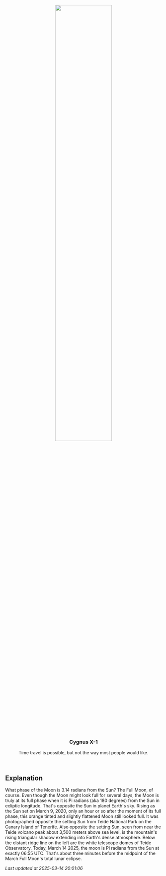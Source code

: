 <p align='center'>
    <img src='https://apod.nasa.gov/apod/image/2503/MoonriseShadowDLopez_1024.jpg' width='60%' />
    <h3 align="center">Cygnus X-1</h3>
    <p align="center">Time travel is possible, but not the way most people would like.</p>
</p>
<br/>

Explanation
--
What phase of the Moon is 3.14 radians from the Sun? The Full Moon, of course. Even though the Moon might look full for several days, the Moon is truly at its full phase when it is Pi radians (aka 180 degrees) from the Sun in ecliptic longitude. That's opposite the Sun in planet Earth's sky. Rising as the Sun set on March 9, 2020, only an hour or so after the moment of its full phase, this orange tinted and slightly flattened Moon still looked full. It was photographed opposite the setting Sun from Teide National Park on the Canary Island of Tenerife. Also opposite the setting Sun, seen from near the Teide volcano peak about 3,500 meters above sea level, is the mountain's rising triangular shadow extending into Earth's dense atmosphere. Below the distant ridge line on the left are the white telescope domes of Teide Observatory. Today, March 14 2025, the moon is Pi radians from the Sun at exactly 06:55 UTC. That's about three minutes before the midpoint of the March Full Moon's total lunar eclipse.


*Last updated at 2025-03-14 20:01:06*
